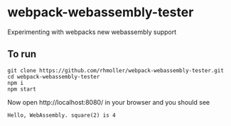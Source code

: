 # webpack-webassembly-tester
Experimenting with webpacks new webassembly support

## To run

```commandline
git clone https://github.com/rhmoller/webpack-webassembly-tester.git
cd webpack-webassembly-tester
npm i
npm start
```
Now open http://localhost:8080/ in your browser and you should see

```
Hello, WebAssembly. square(2) is 4
```
